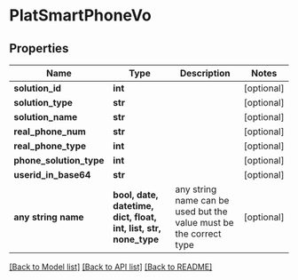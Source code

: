 # PlatSmartPhoneVo


## Properties
Name | Type | Description | Notes
------------ | ------------- | ------------- | -------------
**solution_id** | **int** |  | [optional] 
**solution_type** | **str** |  | [optional] 
**solution_name** | **str** |  | [optional] 
**real_phone_num** | **str** |  | [optional] 
**real_phone_type** | **int** |  | [optional] 
**phone_solution_type** | **int** |  | [optional] 
**userid_in_base64** | **str** |  | [optional] 
**any string name** | **bool, date, datetime, dict, float, int, list, str, none_type** | any string name can be used but the value must be the correct type | [optional]

[[Back to Model list]](../README.md#documentation-for-models) [[Back to API list]](../README.md#documentation-for-api-endpoints) [[Back to README]](../README.md)


